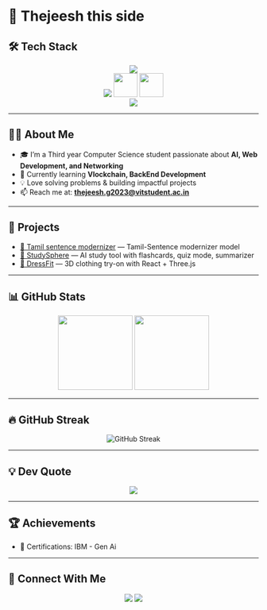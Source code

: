 # 👋 Thejeesh this side  

## 🛠 Tech Stack  
<p align="center">
  <!-- Programming Languages -->
  <img src="https://skillicons.dev/icons?i=c,java,python,javascript" />
  <br>
  <!-- AI / ML -->
  <img src="https://skillicons.dev/icons?i=tensorflow,pytorch" />
  <img src="https://raw.githubusercontent.com/simple-icons/simple-icons/develop/icons/scikitlearn.svg" height="48" width="48" />
  <img src="https://streamlit.io/images/brand/streamlit-logo-primary-colormark-lighttext.png" height="48" />
  <br>
  <!-- Tools & Platforms -->
  <img src="https://skillicons.dev/icons?i=git,github,vscode,figma" />
</p>

---

## 👨‍💻 About Me  
- 🎓 I’m a Third year Computer Science student passionate about **AI, Web Development, and Networking**  
- 🌱 Currently learning **Vlockchain, BackEnd Development**  
- 💡 Love solving problems & building impactful projects  
- 📫 Reach me at: **thejeesh.g2023@vitstudent.ac.in**  

---

## 🚀 Projects  
- [🔗 Tamil sentence modernizer](https://github.com/thejeesh007/Tamil-sentence-modernizer) — Tamil-Sentence modernizer model 
- [🔗 StudySphere](https://github.com/thejeesh007/StudySphere) — AI study tool with flashcards, quiz mode, summarizer  
- [🔗 DressFit](https://github.com/thejeesh007/DOSC-Dressfit) — 3D clothing try-on with React + Three.js  

---

## 📊 GitHub Stats  
<p align="center">
  <img src="https://github-readme-stats.vercel.app/api?username=thejeesh007&show_icons=true&theme=radical" height="150"/>
  <img src="https://github-readme-stats.vercel.app/api/top-langs/?username=thejeesh007&layout=compact&theme=radical" height="150"/>
</p>

---

## 🔥 GitHub Streak
<p align="center">
  <img src="https://streak-stats.demolab.com/?user=thejeesh007&theme=radical" alt="GitHub Streak"/>
</p>

---
## 💡 Dev Quote
<p align="center">
  <img src="https://quotes-github-readme.vercel.app/api?type=horizontal&theme=radical" />
</p>

---

## 🏆 Achievements  

- 📜 Certifications: IBM - Gen Ai 

---

## 🤝 Connect With Me  
<p align="center">
  <a href="https://www.linkedin.com/in/thejeesh-g-a53a40337/"><img src="https://img.shields.io/badge/LinkedIn-0077B5?logo=linkedin&logoColor=white&style=for-the-badge"/></a>
  <a href="https://portfolio-thejeesh.netlify.app/"><img src="https://img.shields.io/badge/Portfolio-000000?logo=firefox&logoColor=white&style=for-the-badge"/></a>
</p>

